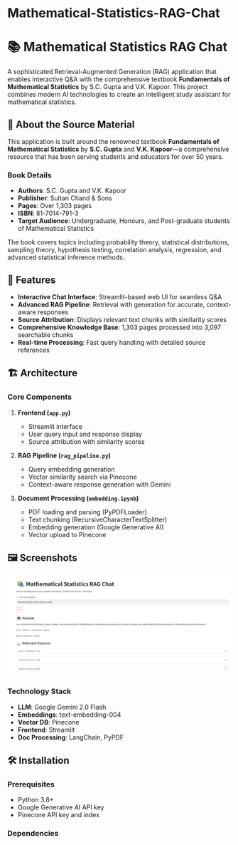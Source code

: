# Mathematical-Statistics-RAG-Chat
# 📚 Mathematical Statistics RAG Chat

A sophisticated Retrieval-Augmented Generation (RAG) application that enables interactive Q&A with the comprehensive textbook **Fundamentals of Mathematical Statistics** by S.C. Gupta and V.K. Kapoor. This project combines modern AI technologies to create an intelligent study assistant for mathematical statistics.

## 📖 About the Source Material

This application is built around the renowned textbook **Fundamentals of Mathematical Statistics** by **S.C. Gupta** and **V.K. Kapoor**—a comprehensive resource that has been serving students and educators for over 50 years.

### Book Details
- **Authors**: S.C. Gupta and V.K. Kapoor  
- **Publisher**: Sultan Chand & Sons   
- **Pages**: Over 1,303 pages  
- **ISBN**: 81-7014-791-3   
- **Target Audience**: Undergraduate, Honours, and Post-graduate students of Mathematical Statistics  

The book covers topics including probability theory, statistical distributions, sampling theory, hypothesis testing, correlation analysis, regression, and advanced statistical inference methods.

## 🚀 Features

- **Interactive Chat Interface**: Streamlit-based web UI for seamless Q&A  
- **Advanced RAG Pipeline**: Retrieval with generation for accurate, context-aware responses  
- **Source Attribution**: Displays relevant text chunks with similarity scores  
- **Comprehensive Knowledge Base**: 1,303 pages processed into 3,097 searchable chunks  
- **Real-time Processing**: Fast query handling with detailed source references  

## 🏗️ Architecture

### Core Components

1. **Frontend (`app.py`)**  
   - Streamlit interface  
   - User query input and response display  
   - Source attribution with similarity scores  

2. **RAG Pipeline (`rag_pipeline.py`)**  
   - Query embedding generation  
   - Vector similarity search via Pinecone  
   - Context-aware response generation with Gemini  

3. **Document Processing (`embedding.ipynb`)**  
   - PDF loading and parsing (PyPDFLoader)  
   - Text chunking (RecursiveCharacterTextSplitter)  
   - Embedding generation (Google Generative AI)  
   - Vector upload to Pinecone

## 🖼 Screenshots

![Mathematical-Statistics-RAG-Chat](ScreenShots/Screenshot.png)

### Technology Stack

- **LLM**: Google Gemini 2.0 Flash  
- **Embeddings**: text-embedding-004  
- **Vector DB**: Pinecone  
- **Frontend**: Streamlit  
- **Doc Processing**: LangChain, PyPDF  

## 🛠️ Installation

### Prerequisites

- Python 3.8+  
- Google Generative AI API key  
- Pinecone API key and index  

### Dependencies

